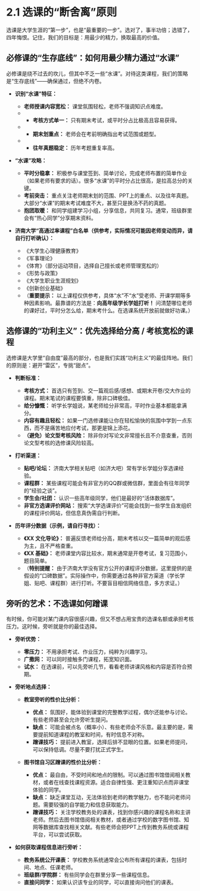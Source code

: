 # 2.1 选课的“断舍离”原则

选课是大学生涯的“第一步”，也是“最重要的一步”。选对了，事半功倍；选错了，四年悔恨。记住，我们的目标是：用最少的精力，换取最高的价值。

## 必修课的“生存底线”：如何用最少精力通过“水课”

必修课是绕不过去的坎儿，但其中不乏一些“水课”。对待这类课程，我们的策略是“生存底线”——确保通过，但绝不内卷。

* **识别“水课”特征：**
  * **老师授课内容宽松：** 课堂氛围轻松，老师不强调知识点难度。
  * * **考核方式单一：** 只有期末考试，或平时分占比极高且容易获得。
  * * **期末划重点：** 老师会在考前明确指出考试范围或题型。
  * * **往年真题稳定：** 历年考题重复率高。

* **“水课”攻略：**
  * **平时分稳拿：** 积极参与课堂签到、简单讨论，完成老师布置的简单作业（如果老师有要求的话）。很多“水课”的平时分占比很高，是拉高总分的关键。
  * **考前突击：** 重点关注老师期末划的范围、PPT上的重点、以及往年真题。大部分“水课”的期末考试难度不大，甚至只是换汤不药的真题。
  * **抱团取暖：** 和同学组建学习小组，分享信息，共同复习。通常，班级群里会有“热心同学”分享期末资料。

* **济南大学“高通过率课程”白名单（供参考，实际情况可能因老师变动而异，请自行打听确认）：**
  * 《大学生心理健康教育》
  * 《军事理论》
  * 《体育》（部分运动项目，选择自己擅长或老师管理宽松的）
  * 《形势与政策》
  * 《大学生职业生涯规划》
  * 《创新创业基础》
  * （**重要提示：** 以上课程仅供参考，具体“水”不“水”受老师、开课学期等多种因素影响。最靠谱的方法是：**向高年级学长学姐打听！** 问清楚哪位老师的课好过，平时分怎么给，期末考什么。在选课系统开放前就做好功课。）

## 选修课的“功利主义”：优先选择给分高 / 考核宽松的课程

选修课是大学里“自由度”最高的部分，也是我们实践“功利主义”的最佳阵地。我们的原则是：避开“雷区”，专挑“甜点”。

* **判断标准：**
  * **考核方式：** 首选只有签到、交一篇观后感/感想、或期末开卷/交大作业的课程。期末笔试的课程要慎重，除非口碑极佳。
  * **给分慷慨：** 听学长学姐说，某老师给分非常高，平时作业基本都能拿满分。
  * **内容有趣且轻松：** 如果一门选修课能让你在轻松愉快的氛围中学到一点东西，而不是痛苦地应付考试，那更是锦上添花。
  * **（避免）论文型考核风险：** 除非你对写论文非常擅长且不介意查重，否则论文型考核的选修课风险较高。

* **打听渠道：**
  * **贴吧/论坛：** 济南大学相关贴吧（如济大吧）常有学长学姐分享选课经验。
  * **课程群：** 某些课程可能会有非官方的QQ群或微信群，里面会有往年同学的“经验之谈”。
  * **学生会/社团：** 认识一些高年级同学，他们是最好的“活体数据库”。
  * **非官方选课评价网站：** 搜索“大学选课评价”可能会找到一些学生自发组织的课程评价网站，但信息真伪需自行判断。

* **历年评分数据（示例，请自行寻找）：**
  * **《XX 文化导论》：** 普遍反馈老师给分高，期末考核以交一篇简单的观后感为主，且不严格查重。
  * **《XX 基础》：** 老师课堂内容比较水，期末通常是开卷考试，复习范围小，题目简单。
  * （**特别提醒：** 由于济南大学没有官方公开的课程评分数据，这里提供的是假设的“口碑数据”。实际操作中，你需要通过各种非官方渠道（学长学姐、贴吧、课程群）进行打听。不要盲目相信网络信息，多方求证。）

## 旁听的艺术：不选课如何蹭课

有时候，你可能对某门课内容很感兴趣，但又不想占用宝贵的选课名额或承担考核压力。这时候，旁听就是你的最佳选择。

* **旁听优势：**
  * **零压力：** 不用承担考试、作业压力，纯粹为兴趣学习。
  * **广撒网：** 可以同时接触多门课程，拓宽知识面。
  * **试水：** 在选课前，可以先旁听几节，看看老师讲课风格和内容是否符合预期。

* **旁听地点选择：**
  * **教室旁听的性价比分析：**
    * **优点：** 氛围好，能体验到课堂的完整教学过程，偶尔还能参与讨论。有些老师甚至会允许旁听生提问。
    * **缺点：** 可能会被点名（概率小）、有些老师会不乐意。最主要的是，需要提前知道课程的教室和时间，有时信息不对称。
    * **蹭课技巧：** 提前进入教室，选择后排不显眼的位置。如果老师提问，可以保持低调。尽量不要打扰正式学生。

  * **图书馆自习区蹭课的性价比分析：**
    * **优点：** 最自由，不受时间和地点的限制。可以通过图书馆借阅相关教材，或者在线查找课程资源。适合自律性强、更注重知识点而非课堂体验的同学。
    * **缺点：** 缺乏课堂互动，无法体验到老师的教学魅力，也不能问老师问题。需要较强的自学能力和信息获取能力。
    * **蹭课技巧：** 关注学校教务处的课表，找到你感兴趣的课程名称和主讲老师。然后去图书馆借阅相关教材，或者通过学校的数字图书馆、知网等数据库查找相关文献。有些老师会把PPT上传到教务系统或课程平台，可以尝试获取。

* **如何获取课程信息进行旁听：**
  * **教务系统公开课表：** 学校教务系统通常会公布所有课程的课表，包括时间、地点、任课老师。
  * **班级群/学院群：** 有些同学会在群里分享一些课程信息。
  * **直接问同学：** 如果认识该专业的同学，可以直接询问他们的课表。
